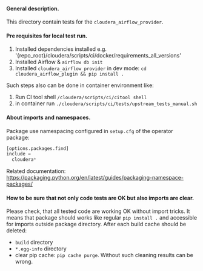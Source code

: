 #### General description.
This directory contain tests for the `cloudera_airflow_provider`.

#### Pre requisites for local test run.
1. Installed dependencies installed e.g. '{repo_root}/cloudera/scripts/ci/docker/requirements_all_versions'
2. Installed Airflow & `airflow db init`
3. Installed `cloudera_airflow_provider` in dev mode:
 `cd cloudera_airflow_plugin && pip install .`

Such steps also can be done in container environment like:
1. Run CI tool shell
`/cloudera/scripts/ci/citool shell`
2. in container run `./cloudera/scripts/ci/tests/upstream_tests_manual.sh`

#### About imports and namespaces.
Package use namespacing configured  in `setup.cfg` of the operator package: 

```python
[options.packages.find]
include =
  cloudera*
```
 
 Related documentation:
 https://packaging.python.org/en/latest/guides/packaging-namespace-packages/
 
 #### How to be sure that not only code tests are OK but also imports are clear.
 Please check, that all tested code are working OK without import tricks.
 It means that package should works like regular `pip install .` and accessible for imports outside package directory.
 After each build cache should be deleted:
 - `build` directory
 - `*.egg-info` directory 
 - clear pip cache: `pip cache purge`.
 Without such cleaning results can be wrong.